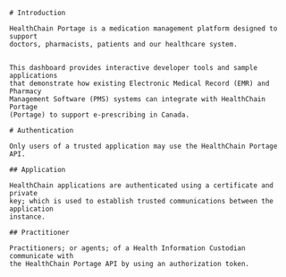     # Introduction

    HealthChain Portage is a medication management platform designed to support
    doctors, pharmacists, patients and our healthcare system.


    This dashboard provides interactive developer tools and sample applications
    that demonstrate how existing Electronic Medical Record (EMR) and Pharmacy
    Management Software (PMS) systems can integrate with HealthChain Portage
    (Portage) to support e-prescribing in Canada.

    # Authentication

    Only users of a trusted application may use the HealthChain Portage API.

    ## Application

    HealthChain applications are authenticated using a certificate and private
    key; which is used to establish trusted communications between the application
    instance.

    ## Practitioner

    Practitioners; or agents; of a Health Information Custodian communicate with
    the HealthChain Portage API by using an authorization token.
